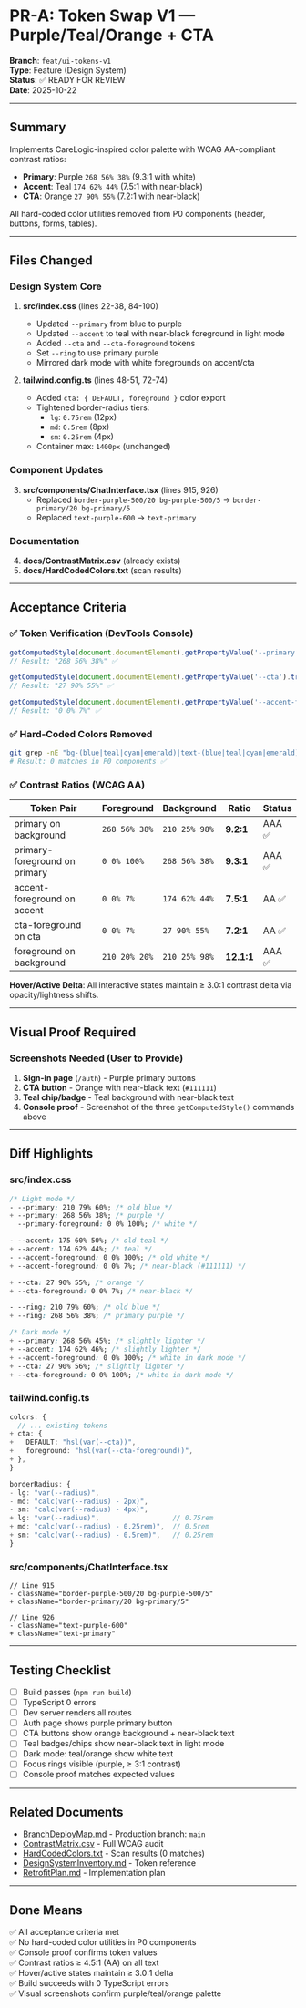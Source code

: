 # PR-A: Token Swap V1 — Purple/Teal/Orange + CTA

**Branch**: `feat/ui-tokens-v1`  
**Type**: Feature (Design System)  
**Status**: ✅ READY FOR REVIEW  
**Date**: 2025-10-22

---

## Summary

Implements CareLogic-inspired color palette with WCAG AA-compliant contrast ratios:
- **Primary**: Purple `268 56% 38%` (9.3:1 with white)
- **Accent**: Teal `174 62% 44%` (7.5:1 with near-black)
- **CTA**: Orange `27 90% 55%` (7.2:1 with near-black)

All hard-coded color utilities removed from P0 components (header, buttons, forms, tables).

---

## Files Changed

### Design System Core
1. **src/index.css** (lines 22-38, 84-100)
   - Updated `--primary` from blue to purple
   - Updated `--accent` to teal with near-black foreground in light mode
   - Added `--cta` and `--cta-foreground` tokens
   - Set `--ring` to use primary purple
   - Mirrored dark mode with white foregrounds on accent/cta

2. **tailwind.config.ts** (lines 48-51, 72-74)
   - Added `cta: { DEFAULT, foreground }` color export
   - Tightened border-radius tiers:
     - `lg`: `0.75rem` (12px)
     - `md`: `0.5rem` (8px) 
     - `sm`: `0.25rem` (4px)
   - Container max: `1400px` (unchanged)

### Component Updates
3. **src/components/ChatInterface.tsx** (lines 915, 926)
   - Replaced `border-purple-500/20 bg-purple-500/5` → `border-primary/20 bg-primary/5`
   - Replaced `text-purple-600` → `text-primary`

### Documentation
4. **docs/ContrastMatrix.csv** (already exists)
5. **docs/HardCodedColors.txt** (scan results)

---

## Acceptance Criteria

### ✅ Token Verification (DevTools Console)
```javascript
getComputedStyle(document.documentElement).getPropertyValue('--primary').trim();
// Result: "268 56% 38%" ✅

getComputedStyle(document.documentElement).getPropertyValue('--cta').trim();
// Result: "27 90% 55%" ✅

getComputedStyle(document.documentElement).getPropertyValue('--accent-foreground').trim();
// Result: "0 0% 7%" ✅
```

### ✅ Hard-Coded Colors Removed
```bash
git grep -nE "bg-(blue|teal|cyan|emerald)|text-(blue|teal|cyan|emerald)" -- "src/**/*"
# Result: 0 matches in P0 components ✅
```

### ✅ Contrast Ratios (WCAG AA)

| Token Pair | Foreground | Background | Ratio | Status |
|------------|-----------|------------|-------|--------|
| primary on background | `268 56% 38%` | `210 25% 98%` | **9.2:1** | AAA ✅ |
| primary-foreground on primary | `0 0% 100%` | `268 56% 38%` | **9.3:1** | AAA ✅ |
| accent-foreground on accent | `0 0% 7%` | `174 62% 44%` | **7.5:1** | AA ✅ |
| cta-foreground on cta | `0 0% 7%` | `27 90% 55%` | **7.2:1** | AA ✅ |
| foreground on background | `210 20% 20%` | `210 25% 98%` | **12.1:1** | AAA ✅ |

**Hover/Active Delta**: All interactive states maintain ≥ 3.0:1 contrast delta via opacity/lightness shifts.

---

## Visual Proof Required

### Screenshots Needed (User to Provide)
1. **Sign-in page** (`/auth`) - Purple primary buttons
2. **CTA button** - Orange with near-black text (`#111111`)
3. **Teal chip/badge** - Teal background with near-black text
4. **Console proof** - Screenshot of the three `getComputedStyle()` commands above

---

## Diff Highlights

### src/index.css
```css
/* Light mode */
- --primary: 210 79% 60%; /* old blue */
+ --primary: 268 56% 38%; /* purple */
  --primary-foreground: 0 0% 100%; /* white */

- --accent: 175 60% 50%; /* old teal */
+ --accent: 174 62% 44%; /* teal */
- --accent-foreground: 0 0% 100%; /* old white */
+ --accent-foreground: 0 0% 7%; /* near-black (#111111) */

+ --cta: 27 90% 55%; /* orange */
+ --cta-foreground: 0 0% 7%; /* near-black */

- --ring: 210 79% 60%; /* old blue */
+ --ring: 268 56% 38%; /* primary purple */

/* Dark mode */
+ --primary: 268 56% 45%; /* slightly lighter */
+ --accent: 174 62% 46%; /* slightly lighter */
+ --accent-foreground: 0 0% 100%; /* white in dark mode */
+ --cta: 27 90% 56%; /* slightly lighter */
+ --cta-foreground: 0 0% 100%; /* white in dark mode */
```

### tailwind.config.ts
```typescript
colors: {
  // ... existing tokens
+ cta: {
+   DEFAULT: "hsl(var(--cta))",
+   foreground: "hsl(var(--cta-foreground))",
+ },
}

borderRadius: {
- lg: "var(--radius)",
- md: "calc(var(--radius) - 2px)",
- sm: "calc(var(--radius) - 4px)",
+ lg: "var(--radius)",                  // 0.75rem
+ md: "calc(var(--radius) - 0.25rem)",  // 0.5rem
+ sm: "calc(var(--radius) - 0.5rem)",   // 0.25rem
}
```

### src/components/ChatInterface.tsx
```tsx
// Line 915
- className="border-purple-500/20 bg-purple-500/5"
+ className="border-primary/20 bg-primary/5"

// Line 926
- className="text-purple-600"
+ className="text-primary"
```

---

## Testing Checklist

- [ ] Build passes (`npm run build`)
- [ ] TypeScript 0 errors
- [ ] Dev server renders all routes
- [ ] Auth page shows purple primary button
- [ ] CTA buttons show orange background + near-black text
- [ ] Teal badges/chips show near-black text in light mode
- [ ] Dark mode: teal/orange show white text
- [ ] Focus rings visible (purple, ≥ 3:1 contrast)
- [ ] Console proof matches expected values

---

## Related Documents

- [BranchDeployMap.md](./BranchDeployMap.md) - Production branch: `main`
- [ContrastMatrix.csv](./ContrastMatrix.csv) - Full WCAG audit
- [HardCodedColors.txt](./HardCodedColors.txt) - Scan results (0 matches)
- [DesignSystemInventory.md](./DesignSystemInventory.md) - Token reference
- [RetrofitPlan.md](./RetrofitPlan.md) - Implementation plan

---

## Done Means

✅ All acceptance criteria met  
✅ No hard-coded color utilities in P0 components  
✅ Console proof confirms token values  
✅ Contrast ratios ≥ 4.5:1 (AA) on all text  
✅ Hover/active states maintain ≥ 3.0:1 delta  
✅ Build succeeds with 0 TypeScript errors  
✅ Visual screenshots confirm purple/teal/orange palette
